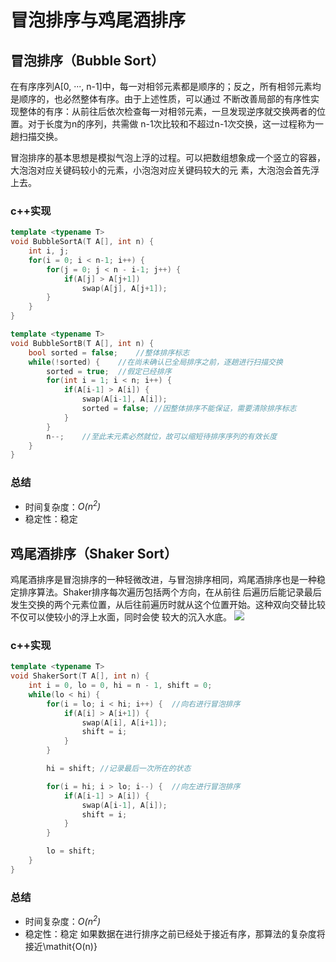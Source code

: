 # 冒泡排序与鸡尾酒排序

## 冒泡排序（Bubble Sort）

在有序序列A[0, ···, n-1]中，每一对相邻元素都是顺序的；反之，所有相邻元素均是顺序的，也必然整体有序。由于上述性质，可以通过
不断改善局部的有序性实现整体的有序：从前往后依次检查每一对相邻元素，一旦发现逆序就交换两者的位置。对于长度为n的序列，共需做
n-1次比较和不超过n-1次交换，这一过程称为一趟扫描交换。

冒泡排序的基本思想是模拟气泡上浮的过程。可以把数组想象成一个竖立的容器，大泡泡对应关键码较小的元素，小泡泡对应关键码较大的元
素，大泡泡会首先浮上去。

### c++实现

```cpp
template <typename T>
void BubbleSortA(T A[], int n) {
    int i, j;
    for(i = 0; i < n-1; i++) {
        for(j = 0; j < n - i-1; j++) {
            if(A[j] > A[j+1])
                swap(A[j], A[j+1]);
        }
    }
}

template <typename T>
void BubbleSortB(T A[], int n) {
    bool sorted = false;    //整体排序标志
    while(!sorted) {    //在尚未确认已全局排序之前，逐趟进行扫描交换
        sorted = true;  //假定已经排序
        for(int i = 1; i < n; i++) {
            if(A[i-1] > A[i]) {
                swap(A[i-1], A[i]);
                sorted = false; //因整体排序不能保证，需要清除排序标志
            }
        }
        n--;    //至此末元素必然就位，故可以缩短待排序序列的有效长度
    }
}

```

### 总结

- 时间复杂度：$\mathit{O(n^{2})}$
- 稳定性：稳定

## 鸡尾酒排序（Shaker Sort）

鸡尾酒排序是冒泡排序的一种轻微改进，与冒泡排序相同，鸡尾酒排序也是一种稳定排序算法。Shaker排序每次遍历包括两个方向，在从前往
后遍历后能记录最后发生交换的两个元素位置，从后往前遍历时就从这个位置开始。这种双向交替比较不仅可以使较小的浮上水面，同时会使
较大的沉入水底。
![](https://www.google.com/%E9%B8%A1%E5%B0%BE%E9%85%92%E6%8E%92%E5%BA%8F)

### c++实现
```c++
template <typename T>
void ShakerSort(T A[], int n) {
	int i = 0, lo = 0, hi = n - 1, shift = 0;
	while(lo < hi) {
		for(i = lo; i < hi; i++) {	//向右进行冒泡排序
			if(A[i] > A[i+1]) {
				swap(A[i], A[i+1]);
				shift = i;
			}
		}

		hi = shift;	//记录最后一次所在的状态

		for(i = hi; i > lo; i--) {	//向左进行冒泡排序
			if(A[i-1] > A[i]) {
				swap(A[i-1], A[i]);
				shift = i;
			}
		}

		lo = shift;
	}
}
```
### 总结

- 时间复杂度：$\mathit{O(n^{2})}$
- 稳定性：稳定
如果数据在进行排序之前已经处于接近有序，那算法的复杂度将接近\mathit{O(n)}